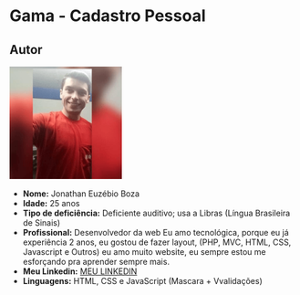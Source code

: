 
# Gama - Cadastro Pessoal #
## Autor
<img src="img/Jonathan.png" width="39%">

* **Nome:** Jonathan Euzébio Boza
* **Idade:** 25 anos
* **Tipo de deficiência:** Deficiente auditivo; usa a Libras (Língua Brasileira de Sinais) 
* **Profissional:** Desenvolvedor da web Eu amo tecnológica, porque eu já experiência 2 anos, eu gostou de fazer layout, (PHP, MVC, HTML, CSS, Javascript e Outros) eu amo muito website, eu sempre estou me esforçando pra aprender sempre mais.
*  **Meu Linkedin:** <a target="_blank" href="https://www.linkedin.com/in/jonathan-euz%C3%A9bio-boza-8558a7222/">MEU LINKEDIN</a>
* **Linguagens:** HTML, CSS e JavaScript (Mascara + Vvalidações)

